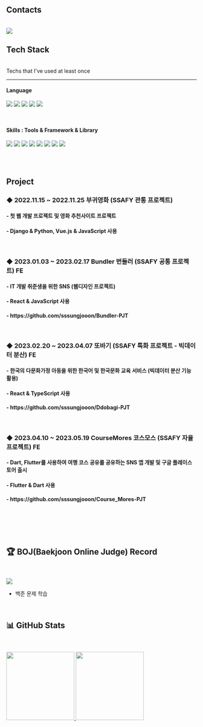 ## Contacts
<br>
<img src="https://img.shields.io/badge/dellojoon7@gmail.com-EA4335?style=flat-square&logo=Gmail&logoColor=white"/></a>

## Tech Stack
<br>
<h>Techs that I've used at least once</h>
<hr>
<h4>Language</h4>
<p>
  <img src="https://img.shields.io/badge/Python-3766AB?style=flat-square&logo=Python&logoColor=white"/>
  <img src="https://img.shields.io/badge/JavaScript-orange?style=flat-square&logo=JavaScript&logoColor=white"/>
  <img src="https://img.shields.io/badge/TypeScript-blue?style=flat-square&logo=TypeScript&logoColor=white"/>
  <img src="https://img.shields.io/badge/Dart-pink?style=flat-square&logo=TypeScript&logoColor=white"/>
  <img src="https://img.shields.io/badge/Java-red?style=flat-square&logo=Java&logoColor=white"/>
</p>
<br>
<h4>Skills : Tools & Framework & Library</h4>
<p>
  <img src="https://img.shields.io/badge/Django-green?style=flat-square&logo=Django&logoColor=white"/>
  <img src="https://img.shields.io/badge/Vue.js-ff69b4?style=flat-square&logo=Vue.js&logoColor=white"/>
  <img src="https://img.shields.io/badge/HTML5-E34F26?style=flat-square&logo=HTML5&logoColor=white"/>
  <img src="https://img.shields.io/badge/CSS-1572B6?style=flat-square&logo=CSS3&logoColor=white"/>
  <img src="https://img.shields.io/badge/React-61DAFB?style=flat-square&logo=React&logoColor=white"/>
  <img src="https://img.shields.io/badge/Redux-764ABC?style=flat-square&logo=Redux&logoColor=white"/>
  <img src="https://img.shields.io/badge/Flutter-9EA2FF?style=flat-square&logo=React&logoColor=white"/>
  <img src="https://img.shields.io/badge/Figma-F24E1E?style=flat-square&logo=Figma&logoColor=white"/>
</p>
<br>
<br>

## Project
<h3> ◆ 2022.11.15 ~ 2022.11.25 부귀영화 (SSAFY 관통 프로젝트) </h3>
<h4> - 첫 웹 개발 프로젝트 및 영화 추천사이트 프로젝트 </h4>
<h4> - Django & Python, Vue.js & JavaScript 사용 </h4>
<br>
<h3> ◆ 2023.01.03 ~ 2023.02.17  Bundler 번들러  (SSAFY 공통 프로젝트) FE </h3>
<h4> - IT 개발 취준생을 위한 SNS (웹디자인 프로젝트) </h4>
<h4> - React & JavaScript 사용 </h4>
<h4> - https://github.com/sssungjooon/Bundler-PJT </h4>
<br>
<h3> ◆ 2023.02.20 ~ 2023.04.07  또바기 (SSAFY 특화 프로젝트 - 빅데이터 분산) FE </h3>
<h4> - 한국의 다문화가정 아동을 위한 한국어 및 한국문화 교육 서비스 (빅데이터 분산 기능 활용) </h4>
<h4> - React & TypeScript 사용 </h4>
<h4> - https://github.com/sssungjooon/Ddobagi-PJT </h4>
<br>
<h3> ◆ 2023.04.10 ~ 2023.05.19 CourseMores 코스모스 (SSAFY 자율 프로젝트) FE  </h3>
<h4> - Dart, Flutter를 사용하여 여행 코스 공유를 공유하는 SNS 앱 개발 및 구글 플레이스토어 출시 </h4>
<h4> - Flutter & Dart 사용 </h4>
<h4> - https://github.com/sssungjooon/Course_Mores-PJT </h4>
<br>
<br>
<br>
<Br>

## 🏆 BOJ(Baekjoon Online Judge) Record
 <Br>
  
 <a href="https://solved.ac/profile/dellojoon7"><img src="http://mazassumnida.wtf/api/generate_badge?boj=dellojoon7"></a>
- 백준 문제 학습
 
<Br>

## 📊 GitHub Stats
<Br>
<p>
<a href="https://github.com/sssungjooon">
  <img height="180em" src="https://github-readme-stats-eight-theta.vercel.app/api?username=sssungjooon&show_icons=true&theme=algolia&include_all_commits=true&count_private=true"/>
  <img height="180em" src="https://github-readme-stats-eight-theta.vercel.app/api/top-langs/?username=sssungjooon&layout=compact&langs_count=8&theme=algolia"/>
</a>
</p>

<Br>


<!--
**sssungjooon/sssungjooon** is a ✨ _special_ ✨ repository because its `README.md` (this file) appears on your GitHub profile.

Here are some ideas to get you started:

- 🔭 I’m currently working on ...
- 🌱 I’m currently learning ...
- 👯 I’m looking to collaborate on ...
- 🤔 I’m looking for help with ...
- 💬 Ask me about ...
- 📫 How to reach me: ...
- 😄 Pronouns: ...
- ⚡ Fun fact: ...
-->
